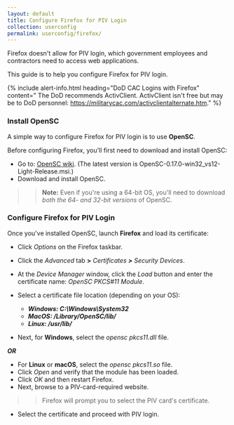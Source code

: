```yaml
---
layout: default
title: Configure Firefox for PIV Login
collection: userconfig
permalink: userconfig/firefox/
---
```


<!--Even though this Playbook is under Userconfig, it looks like these procedures are intended for an Admin who is setting up a user's computer? Is this correct?-->
Firefox doesn't allow for PIV login, which government employees and contractors need to access web applications. 

This guide is to help you configure Firefox for PIV login. <!--LaChelle prefers concise, simple statements (plain language) for Playbooks, so I've shortened the intro.-->

{% include alert-info.html heading="DoD CAC Logins with Firefox" content=" The DoD recommends ActivClient. ActivClient isn't free but may be to DoD personnel: <!--Can we find out whether it is free to them or not? If free to them, they would need permission to load it on their government computers, correct? --> https://militarycac.com/activclientalternate.htm." %} <!--According to the contributing.md (terms and conditions), Playbooks should be "vendor-neutral," so this info may not be acceptable. Who at DoD recommends ActivClient to its personnel? NOTE: This "alert-info" formatting produces a blue bannered, Info box on website. Suggest "info-alert" because this text digresses from procedures and speaks to a DoD audience vs. GSA's broader audience (Federal Government).-->

### Install OpenSC

A simple way to configure Firefox for PIV login is to use **OpenSC**. <!--Should we add the Firefox version number--in case Firefox adds a PIV login option later on?-->

Before configuring Firefox, you'll first need to download and install OpenSC: 

* Go to: [OpenSC wiki](https://github.com/OpenSC/OpenSC/wiki). (The latest version is OpenSC-0.17.0-win32_vs12-Light-Release.msi.) 
* Download and install OpenSC.

>> **Note:** Even if you're using a 64-bit OS, you'll need to download _both the 64- and 32-bit versions_ of OpenSC. <!--State the reason, unless they will understand?-->

### Configure Firefox for PIV Login

Once you've installed OpenSC, launch **Firefox** and load its certificate:

* Click _Options_ on the Firefox taskbar. <!--This is the way it looks for Firefox 55.0.1.-->
* Click the _Advanced_ tab **>** _Certificates **>** Security Devices_.

* At the _Device Manager_ window, click the _Load_ button and enter the certificate name: _OpenSC PKCS#11 Module_.
* Select a certificate file location (depending on your OS):

  * **_Windows: C:\Windows\System32_**
  * **_MacOS: /Library/OpenSC/lib/_**
  * **_Linux: /usr/lib/_**
  
* Next, for **Windows**, select the _opensc pkcs11.dll_ file.

**_OR_**

* For **Linux** or **macOS**, select the _opensc pkcs11.so_ file. 
* Click _Open_ and verify that the module has been loaded. 
* Click _OK_ and then restart Firefox. 
* Next, browse to a PIV-card-required website.

>> Firefox will prompt you to select the PIV card's certificate. <!--Is this an Admin or the computer user/PIV-card owner?-->

* Select the certificate and proceed with PIV login. <!--Is loading the certificate is a one-time step for a user's computer or does it need to be reloaded each time the user needs to login with PIV? Suggest we clarify this for users or Admin, depending on what audience the procedures are for.-->
